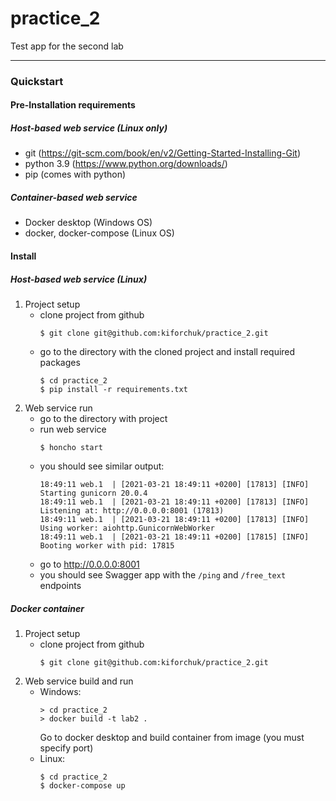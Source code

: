 # practice_2
Test app for the second lab
***
### Quickstart
#### Pre-Installation requirements
##### Host-based web service (Linux only)
- git (https://git-scm.com/book/en/v2/Getting-Started-Installing-Git)
- python 3.9 (https://www.python.org/downloads/)
- pip (comes with python)
##### Container-based web service
- Docker desktop (Windows OS)
- docker, docker-compose (Linux OS)
#### Install
##### Host-based web service (Linux)
1. Project setup
    - clone project from github
        ```
        $ git clone git@github.com:kiforchuk/practice_2.git
        ```
    - go to the directory with the cloned project and install required packages
        ```
        $ cd practice_2
        $ pip install -r requirements.txt
        ```
1. Web service run
    - go to the directory with project
    - run web service
        ```
        $ honcho start
        ```
    - you should see similar output:
        ```
        18:49:11 web.1  | [2021-03-21 18:49:11 +0200] [17813] [INFO] Starting gunicorn 20.0.4
        18:49:11 web.1  | [2021-03-21 18:49:11 +0200] [17813] [INFO] Listening at: http://0.0.0.0:8001 (17813)
        18:49:11 web.1  | [2021-03-21 18:49:11 +0200] [17813] [INFO] Using worker: aiohttp.GunicornWebWorker
        18:49:11 web.1  | [2021-03-21 18:49:11 +0200] [17815] [INFO] Booting worker with pid: 17815
        ```
    - go to http://0.0.0.0:8001
    - you should see Swagger app with the `/ping` and `/free_text` endpoints
##### Docker container
1. Project setup
    - clone project from github
        ```
        $ git clone git@github.com:kiforchuk/practice_2.git
        ```
2. Web service build and run
    - Windows:
        ```
        > cd practice_2
        > docker build -t lab2 .  
        ```
        Go to docker desktop and build container from image (you must specify port)
   - Linux:
        ```
        $ cd practice_2
        $ docker-compose up      
        ```
